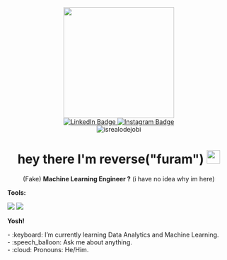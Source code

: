 <div id="header" align="center">
  <img  src="https://media.giphy.com/media/3kPDmoWdBpQPNhCnUG/giphy.gif" width="250" />
  <div id="badges">
  <a href="https://www.linkedin.com/">
    <img src="https://img.shields.io/badge/LinkedIn-blue?logo=LinkedIn" alt="LinkedIn Badge"/>
  </a>  
  <a href="https://instagram.com/furam.reverse">
    <img src="https://img.shields.io/badge/Instagram-purple?logo=instagram" alt="Instagram Badge"/>
  </a>
</div>

<img src="https://komarev.com/ghpvc/?username=notfound313&label=Profile%20views&color=0e75b6&style=flat" alt="isrealodejobi" />

<h1>
  hey there I'm reverse("furam")
  <img src="https://media.giphy.com/media/hvRJCLFzcasrR4ia7z/giphy.gif" width="30px"/>
</h1>
<p>
  (Fake) <strong>Machine Learning Engineer ?</strong> (i have no idea why im here)
</p>
</div>



<summary><strong>Tools:</strong></summary>
<p>
    <img src="https://img.shields.io/badge/Text%20Editor-Visual%20Studio%20Code-blue?&logo=visual%20studio%20code&logoColor=blue" />
    <img src="https://img.shields.io/badge/Google_Colaboratory-black?logo=googlecolab&logoColor=orange"/>

</p>

<summary><strong>Yosh!</strong></summary>
<p>
    - :keyboard: I’m currently learning Data Analytics and Machine Learning. </br>
    - :speech_balloon: Ask me about anything.</br>   
    - :cloud: Pronouns: He/Him. </br> 
<p>
 
<!-- 
<p>
    <img src="https://github-readme-stats.vercel.app/api?username=notfound313&hide=contribs,prs&show_icons=true&hide_border=true&title_color=000" />
    <img src="https://github-readme-stats.vercel.app/api/top-langs/?username=notfound313&layout=compact" height=180 />
</p>
-->
